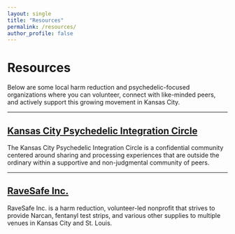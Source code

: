 ```yaml
---
layout: single
title: "Resources"
permalink: /resources/
author_profile: false
---
```

# Resources
Below are some local harm reduction and psychedelic-focused organizations where you can volunteer, connect with like-minded peers, and actively support this growing movement in Kansas City.

---

## [Kansas City Psychedelic Integration Circle](https://kc-psychedelic.com)
The Kansas City Psychedelic Integration Circle is a confidential community centered around sharing and processing experiences that are outside the ordinary within a supportive and non-judgmental community of peers.

---

## [RaveSafe Inc.](https://ravesafeinc.com)
RaveSafe Inc. is a harm reduction, volunteer-led nonprofit that strives to provide Narcan, fentanyl test strips, and various other supplies to multiple venues in Kansas City and St. Louis.
